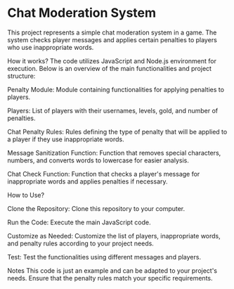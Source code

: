 # Chat Moderation System

This project represents a simple chat moderation system in a game. The system checks player messages and applies certain penalties to players who use inappropriate words.

How it works?
The code utilizes JavaScript and Node.js environment for execution. Below is an overview of the main functionalities and project structure:

Penalty Module: Module containing functionalities for applying penalties to players.

Players: List of players with their usernames, levels, gold, and number of penalties.

Chat Penalty Rules: Rules defining the type of penalty that will be applied to a player if they use inappropriate words.

Message Sanitization Function: Function that removes special characters, numbers, and converts words to lowercase for easier analysis.

Chat Check Function: Function that checks a player's message for inappropriate words and applies penalties if necessary.

How to Use?

Clone the Repository: Clone this repository to your computer.

Run the Code: Execute the main JavaScript code.

Customize as Needed: Customize the list of players, inappropriate words, and penalty rules according to your project needs.

Test: Test the functionalities using different messages and players.

Notes
This code is just an example and can be adapted to your project's needs. Ensure that the penalty rules match your specific requirements.
